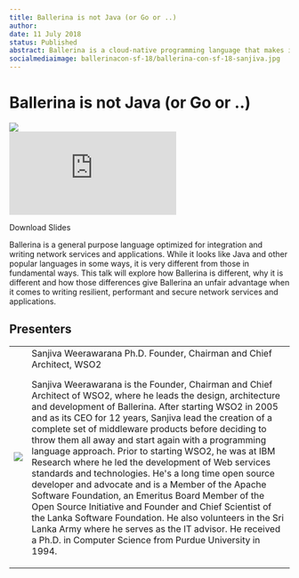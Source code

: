 ```yaml
---
title: Ballerina is not Java (or Go or ..)
author:
date: 11 July 2018
status: Published
abstract: Ballerina is a cloud-native programming language that makes it easy to work with remote endpoints, supports modern protocols and data formats, has built-in constructs for event and stream processing, resiliency, and parallel execution.
socialmediaimage: ballerinacon-sf-18/ballerina-con-sf-18-sanjiva.jpg
---
```

<script src="/js/ballerina-form.js?03"></script><link rel="stylesheet" href="/css/webinar-page.css"></link><link rel="stylesheet" href="/css/ballerinacon-page.css"></link>

<div class="col-xs-12 col-sm-12 col-md-9 col-lg-9" style="padding:0;">
<h1>Ballerina is not Java (or Go or ..)</h1>
</div>
<div class="col-xs-12 col-sm-12 col-md-3 col-lg-3" style="padding:0;">
<a href="https://con.ballerina.io/" target="_blank"><img class="cInlineLogo" src="https://con.ballerina.io/wp-content/themes/ballerinacon/images/bcon-logo.png"/></a>
</div>
<div class="col-xs-12 col-sm-12 col-md-12 col-lg-12 cConVideoContainer">
<div class="embed-responsive embed-responsive-16by9">
<iframe class="embed-responsive-item" src="https://www.youtube.com/embed/DusyY-oH-JM" frameborder="0" allow="autoplay; encrypted-media" allowfullscreen></iframe>
</div>
</div>

<div class="clearfix"></div>

<a class="cBallerina-io-Home-main-download-button cGuidesDownloadButton cDownloadSlides" target="_blank">Download Slides</a>

<div class="clearfix"></div>

Ballerina is a general purpose language optimized for integration and writing network services and applications. While it looks like Java and other popular languages in some ways, it is very different from those in fundamental ways. This talk will explore how Ballerina is different, why it is different and how those differences give Ballerina an unfair advantage when it comes to writing resilient, performant and secure network services and applications.


## Presenters

<table class="cWebinarPresenter">
    <tr>
        <td class="cWebinarPresenterPic"><img src="//con.ballerina.io/wp-content/themes/ballerinacon/images/speakers/sanjiva.jpg"/></td>
        <td class="cWebinarPresenterBio">
      <span class="cPresenterName">Sanjiva Weerawarana Ph.D.</span>
      <span class="cPresenterTitle">Founder, Chairman and Chief Architect, WSO2</span>
       <p>Sanjiva Weerawarana is the Founder, Chairman and Chief Architect of WSO2, where he leads the design, architecture and development of Ballerina. After starting WSO2 in 2005 and as its CEO for 12 years, Sanjiva lead the creation of a complete set of middleware products before deciding to throw them all away and start again with a programming language approach. Prior to starting WSO2, he was at IBM Research where he led the development of Web services standards and technologies. He's a long time open source developer and advocate and is a Member of the Apache Software Foundation, an Emeritus Board Member of the Open Source Initiative and Founder and Chief Scientist of the Lanka Software Foundation. He also volunteers in the Sri Lanka Army where he serves as the IT advisor. He received a Ph.D. in Computer Science from Purdue University in 1994.</p></td>
    </tr>

</table>

</div>
</div>
